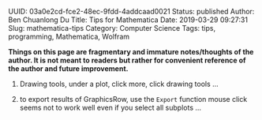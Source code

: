 UUID: 03a0e2cd-fce2-48ec-9fdd-4addcaad0021
Status: published
Author: Ben Chuanlong Du
Title: Tips for Mathematica
Date: 2019-03-29 09:27:31
Slug: mathematica-tips
Category: Computer Science
Tags: tips, programming, Mathematica, Wolfram

**Things on this page are fragmentary and immature notes/thoughts of the author. It is not meant to readers but rather for convenient reference of the author and future improvement.**
 
1. Drawing tools, 
    under a plot, click more, click drawing tools ...

2. to export results of GraphicsRow, use the `Export` function
    mouse click seems not to work well even if you select all subplots ...
